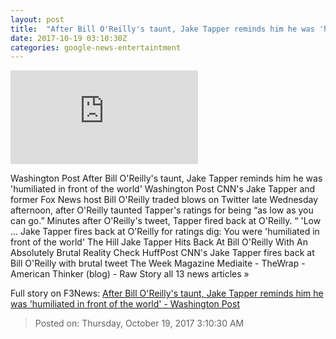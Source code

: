 ```yaml
---
layout: post
title:  "After Bill O'Reilly's taunt, Jake Tapper reminds him he was 'humiliated in front of the world' - Washington Post"
date: 2017-10-19 03:10:30Z
categories: google-news-entertaintment
---
```


![After Bill O'Reilly's taunt, Jake Tapper reminds him he was 'humiliated in front of the world' - Washington Post](https://img.washingtonpost.com/pbox.php?url=http://img.washingtonpost.com/blogs/style-blog/files/2017/10/5UADN5WX.jpg&w=1484&op=resize&opt=1&filter=antialias&t=20170517)

Washington Post After Bill O'Reilly's taunt, Jake Tapper reminds him he was 'humiliated in front of the world' Washington Post CNN's Jake Tapper and former Fox News host Bill O'Reilly traded blows on Twitter late Wednesday afternoon, after O'Reilly taunted Tapper's ratings for being “as low as you can go.” Minutes after O'Reilly's tweet, Tapper fired back at O'Reilly. “ 'Low ... Jake Tapper fires back at O'Reilly for ratings dig: You were 'humiliated in front of the world' The Hill Jake Tapper Hits Back At Bill O'Reilly With An Absolutely Brutal Reality Check HuffPost CNN's Jake Tapper fires back at Bill O'Reilly with brutal tweet The Week Magazine Mediaite - TheWrap - American Thinker (blog) - Raw Story all 13 news articles »


Full story on F3News: [After Bill O'Reilly's taunt, Jake Tapper reminds him he was 'humiliated in front of the world' - Washington Post](http://www.f3nws.com/n/HVQgb)

> Posted on: Thursday, October 19, 2017 3:10:30 AM
